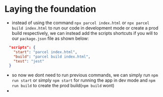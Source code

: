 # Laying the foundation

- instead of using the command `npx parcel index.html` or `npx parcel build index.html` to run our code in development mode or create a prod build respectively, we can instead add the scripts shortcuts if you will to our `package.json` file as shown below:
```json
  "scripts": {
    "start": "parcel index.html",
    "build": "parcel build index.html",
    "test": "jest"
  }
```
- so now we dont need to run previous commands, we can simply run `npm run start` or simply `npm start` for running the app in dev mode and `npm run build` to create the prod build(`npm build` wont)
- 